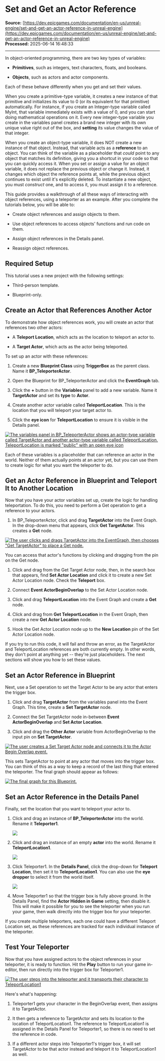 # Set and Get an Actor Reference

**Source:** [https://dev.epicgames.com/documentation/en-us/unreal-engine/set-and-get-an-actor-reference-in-unreal-engine](https://dev.epicgames.com/documentation/en-us/unreal-engine/set-and-get-an-actor-reference-in-unreal-engine)  
**Processed:** 2025-06-14 16:48:33

---

In object-oriented programming, there are two key types of variables:

-   **Primitives**, such as integers, text characters, floats, and booleans.
    
-   **Objects**, such as actors and actor components.
    

Each of these behave differently when you get and set their values.

When you create a primitive-type variable, it creates a new instance of that primitive and initializes its value to 0 (or its equivalent for that primitive) automatically. For instance, if you create an Integer-type variable called MyInt, that variable immediately exists with a value of 0, and you can start doing mathematical operations on it. Every new integer-type variable you create in the variables panel creates a brand new integer with its own unique value right out of the box, and **setting** its value changes the value of that integer.

When you create an object-type variable, it does NOT create a new instance of that object. Instead, that variable acts as a **reference** to an object. You can think of the variable as a placeholder that *could* point to any object that matches its definition, giving you a shortcut in your code so that you can quickly access it. When you set or assign a value for an object variable, it does not replace the previous object or change it. Instead, it changes which object the reference points at, while the previous object continues to exist until it's explicitly deleted. To instantiate a new object, you must *construct* one, and to access it, you must assign it to a reference.

This guide provides a walkthrough of all these ways of interacting with object references, using a teleporter as an example. After you complete the tutorials below, you will be able to:

-   Create object references and assign objects to them.
    
-   Use object references to access objects' functions and run code on them.
    
-   Assign object references in the Details panel.
    
-   Reassign object references.
    

## Required Setup

This tutorial uses a new project with the following settings:

-   Third-person template.
    
-   Blueprint-only.
    

## Create an Actor that References Another Actor

To demonstrate how object references work, you will create an actor that references two other actors:

-   A **Teleport Location**, which acts as the location to teleport an actor to.
    
-   A **Target Actor**, which acts as the actor being teleported.
    

To set up an actor with these references:

1.  Create a new **Blueprint Class** using **TriggerBox** as the parent class. Name it **BP\_TeleporterActor**.
    
2.  Open the Blueprint for BP\_TeleporterActor and click the **EventGraph** tab.
    
3.  Click the **+** button in the **Variables** panel to add a new variable. Name it **TargetActor** and set its **type** to **Actor**.
    
4.  Create another actor variable called **TeleportLocation**. This is the location that you will teleport your target actor to.
    
5.  Click the **eye icon** for **TeleportLocation** to ensure it is visible in the Details panel.
    

[![The variables panel in BP_TeleporterActor shows an actor-type variable called TargetActor and another actor-type variable called TeleportLocation. TeleportLocation is marked "public" with an open eye icon](https://dev.epicgames.com/community/api/documentation/image/0cc2d633-5fe9-480c-8a12-28a6ea87ef97?resizing_type=fit)](https://dev.epicgames.com/community/api/documentation/image/0cc2d633-5fe9-480c-8a12-28a6ea87ef97?resizing_type=fit)

Each of these variables is a placeholder that can reference an actor in the world. Neither of them actually points at an actor yet, but you can use them to create logic for what you want the teleporter to do.

## Get an Actor Reference in Blueprint and Teleport It to Another Location

Now that you have your actor variables set up, create the logic for handling teleportation. To do this, you need to perform a Get operation to get a reference to your actors.

1.  In BP\_TeleporterActor, click and drag **TargetActor** into the Event Graph. In the drop-down menu that appears, click **Get TargetActor**. This creates a **Get** node.
    

[![The user clicks and drags TargetActor into the EventGraph, then chooses "Get TargetActor" to place a Get node.](https://dev.epicgames.com/community/api/documentation/image/cd035c7a-18ff-4747-b124-4861bb0ebc9e?resizing_type=fit)](https://dev.epicgames.com/community/api/documentation/image/cd035c7a-18ff-4747-b124-4861bb0ebc9e?resizing_type=fit)

You can access that actor's functions by clicking and dragging from the pin on the Get node.

1.  Click and drag from the Get Target Actor node, then, in the search box that appears, find **Set Actor Location** and click it to create a new Set Actor Location node. Check the **Teleport** box.
    
2.  Connect **Event ActorBeginOverlap** to the Set Actor Location node.
    
3.  Click and drag **TeleportLocation** into the Event Graph and create a **Get** node.
    
4.  Click and drag from **Get TeleportLocation** in the Event Graph, then create a new **Get Actor Location** node.
    
5.  Hook the Get Actor Location node up to the **New Location** pin of the Set Actor Location node.
    

If you try to run this code, it will fail and throw an error, as the TargetActor and TeleportLocation references are both currently empty. In other words, they don't point at anything yet -- they're just placeholders. The next sections will show you how to set these values.

## Set an Actor Reference in Blueprint

Next, use a Set operation to set the Target Actor to be any actor that enters the trigger box.

1.  Click and drag **TargetActor** from the variables panel into the Event Graph. This time, create a **Set TargetActor** node.
    
2.  Connect the Set TargetActor node in-between **Event ActorBeginOverlap** and **Set Actor Location**.
    
3.  Click and drag the **Other Actor** variable from ActorBeginOverlap to the input pin on **Set TargetActor**.
    

[![The user creates a Set Target Actor node and connects it to the Actor Begin Overlap event.](https://dev.epicgames.com/community/api/documentation/image/3d7b47d1-2607-4050-a820-d4818c056bb2?resizing_type=fit)](https://dev.epicgames.com/community/api/documentation/image/3d7b47d1-2607-4050-a820-d4818c056bb2?resizing_type=fit)

This sets TargetActor to point at any actor that moves into the trigger box. You can think of this as a way to keep a record of the last thing that entered the teleporter. The final graph should appear as follows:

[![The final graph for this Blueprint.](https://dev.epicgames.com/community/api/documentation/image/7d745882-55ef-45a2-8a94-ab333c75cd04?resizing_type=fit)](https://dev.epicgames.com/community/api/documentation/image/7d745882-55ef-45a2-8a94-ab333c75cd04?resizing_type=fit)

## Set an Actor Reference in the Details Panel

Finally, set the location that you want to teleport your actor to.

1.  Click and drag an instance of **BP\_TeleporterActor** into the world. Rename it **Teleporter1**.
    
    [![](https://dev.epicgames.com/community/api/documentation/image/2573008c-5faa-43d0-9eb5-f54e8127c67f?resizing_type=fit)](https://dev.epicgames.com/community/api/documentation/image/2573008c-5faa-43d0-9eb5-f54e8127c67f?resizing_type=fit)
    
2.  Click and drag an instance of an empty **actor** into the world. Rename it **TeleportLocation1**.
    
    [![](https://dev.epicgames.com/community/api/documentation/image/c20d7710-50d9-4bd8-93bb-9414a39b2312?resizing_type=fit)](https://dev.epicgames.com/community/api/documentation/image/c20d7710-50d9-4bd8-93bb-9414a39b2312?resizing_type=fit)
    
3.  Click Teleporter1. In the **Details Panel**, click the drop-down for **Teleport Location**, then set it to **TeleportLocation1**. You can also use the **eye dropper** to select it from the world itself.
    
    [![](https://dev.epicgames.com/community/api/documentation/image/aa2626c4-b230-4f57-84fe-043b7ae6d57f?resizing_type=fit)](https://dev.epicgames.com/community/api/documentation/image/aa2626c4-b230-4f57-84fe-043b7ae6d57f?resizing_type=fit)
    
4.  Move Teleporter1 so that the trigger box is fully above ground. In the Details Panel, find the **Actor Hidden in Game** setting, then disable it. This will make it possible for you to see the teleporter when you run your game, then walk directly into the trigger box for your teleporter.
    

If you create multiple teleporters, each one could have a different Teleport Location set, as these references are tracked for each individual instance of the teleporter.

## Test Your Teleporter

Now that you have assigned actors to the object references in your teleporter, it is ready to function. Hit the **Play** button to run your game in-editor, then run directly into the trigger box for Teleporter1.

[![The user steps into the teleporter and it transports their character to TeleportLocation1](https://dev.epicgames.com/community/api/documentation/image/ba382d23-9444-47f0-aff6-78327e04d4a5?resizing_type=fit)](https://dev.epicgames.com/community/api/documentation/image/ba382d23-9444-47f0-aff6-78327e04d4a5?resizing_type=fit)

Here's what's happening:

1.  Teleporter1 gets your character in the BeginOverlap event, then assigns it to TargetActor.
    
2.  It then gets a reference to TargetActor and sets its location to the location of TeleportLocation1. The reference to TeleportLocation1 is assigned in the Details Panel for Teleporter1, so there is no need to set the reference in code.
    
3.  If a different actor steps into Teleporter1's trigger box, it will set TargetActor to be that actor instead and teleport it to TeleportLocation1 as well.